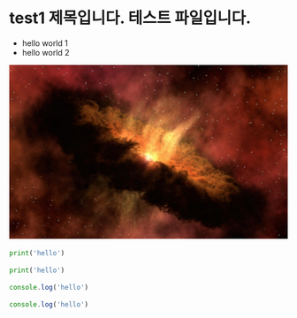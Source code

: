 # test1 제목입니다. 테스트 파일입니다.

* hello world 1
* hello world 2

![빅뱅이론 이미지](img/bigbang.jpg)

```python
print('hello')
```

```py
print('hello')
```

```javascript
console.log('hello')
```

```js
console.log('hello')
```
